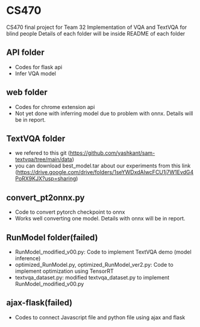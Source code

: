 # CS470
CS470 final project for Team 32
Implementation of VQA and TextVQA for blind people
Details of each folder will be inside README of each folder

## API folder 
- Codes for flask api
- Infer VQA model

## web folder
- Codes for chrome extension api
- Not yet done with inferring model due to problem with onnx. Details will be in report.

## TextVQA folder
- we refered to this git (https://github.com/yashkant/sam-textvqa/tree/main/data)
- you can download best_model.tar about our experiments from this link (https://drive.google.com/drive/folders/1seYWDxdAlwcFCU1j7W1EvdG4PoRX9KJX?usp=sharing)

## convert_pt2onnx.py
- Code to convert pytorch checkpoint to onnx
- Works well converting one model. Details with onnx will be in report.

## RunModel folder(failed)
- RunModel_modified_v00.py: Code to implement TextVQA demo (model inference)
- optimized_RunModel.py, optimized_RunModel_ver2.py: Code to implement optimization using TensorRT
- textvqa_dataset.py: modified textvqa_dataset.py to implement RunModel_modified_v00.py

## ajax-flask(failed)
- Codes to connect Javascript file and python file using ajax and flask
